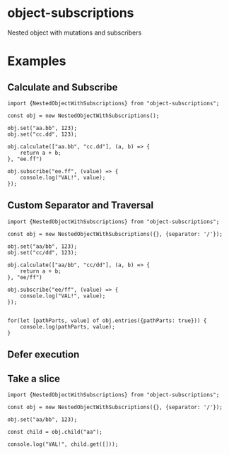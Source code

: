 # object-subscriptions
Nested object with mutations and subscribers

# Examples

## Calculate and Subscribe

    import {NestedObjectWithSubscriptions} from "object-subscriptions";
    
    const obj = new NestedObjectWithSubscriptions();
    
    obj.set("aa.bb", 123);
    obj.set("cc.dd", 123);
    
    obj.calculate(["aa.bb", "cc.dd"], (a, b) => {
        return a + b;
    }, "ee.ff")
    
    obj.subscribe("ee.ff", (value) => {
        console.log("VAL!", value);
    });

## Custom Separator and Traversal

    import {NestedObjectWithSubscriptions} from "object-subscriptions";

    const obj = new NestedObjectWithSubscriptions({}, {separator: '/'});

    obj.set("aa/bb", 123);
    obj.set("cc/dd", 123);
    
    obj.calculate(["aa/bb", "cc/dd"], (a, b) => {
        return a + b;
    }, "ee/ff")
    
    obj.subscribe("ee/ff", (value) => {
        console.log("VAL!", value);
    });
    
    
    for(let [pathParts, value] of obj.entries({pathParts: true})) {
        console.log(pathParts, value);
    }

## Defer execution

## Take a slice

    import {NestedObjectWithSubscriptions} from "object-subscriptions";

    const obj = new NestedObjectWithSubscriptions({}, {separator: '/'});

    obj.set("aa/bb", 123);
    
    const child = obj.child("aa");
    
    console.log("VAL!", child.get([]));